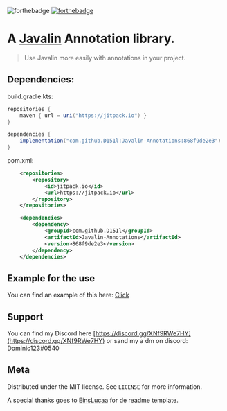 ![forthebadge](https://forthebadge.com/images/badges/built-with-love.svg)
[![forthebadge](https://forthebadge.com/images/badges/not-a-bug-a-feature.svg)](https://forthebadge.com)

# A [Javalin](https://twitter.com/EinsLucaaa) Annotation library.
> Use Javalin more easily with annotations in your project.

## Dependencies:

build.gradle.kts:

```groovy
repositories {
    maven { url = uri("https://jitpack.io") }
}

dependencies {
    implementation("com.github.D151l:Javalin-Annotations:868f9de2e3")
}
```

pom.xml:


```xml
    <repositories>
        <repository>
            <id>jitpack.io</id>
            <url>https://jitpack.io</url>
        </repository>
    </repositories>

    <dependencies>
        <dependency>
            <groupId>com.github.D151l</groupId>
            <artifactId>Javalin-Annotations</artifactId>
            <version>868f9de2e3</version>
        </dependency>
    </dependencies>
```

## Example for the use

You can find an example of this here: [Click](https://github.com/D151l/Javalin-Annotations/tree/master/example)

## Support
You can find my Discord here [https://discord.gg/XNf9RWe7HY](https://discord.gg/XNf9RWe7HY) or sand my a dm on discord: Dominic123#0540

## Meta

Distributed under the MIT license. See ``LICENSE`` for more information.

A special thanks goes to [EinsLucaa](https://github.com/EinsLucaaa) for de readme template.

<!-- Markdown link & img dfn's -->
[npm-image]: https://img.shields.io/kotlin/v/datadog-metrics.svg?style=flat-square
[npm-url]: https://npmjs.org/package/datadog-metrics
